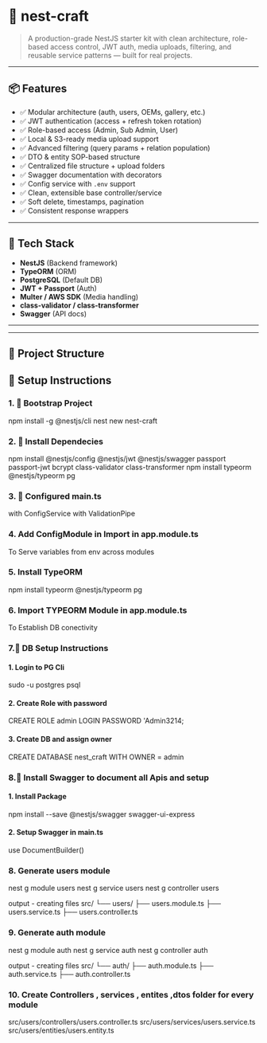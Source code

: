 # 🚀 nest-craft

> A production-grade NestJS starter kit with clean architecture, role-based access control, JWT auth, media uploads, filtering, and reusable service patterns — built for real projects.

---

## 📦 Features

- ✅ Modular architecture (auth, users, OEMs, gallery, etc.)
- ✅ JWT authentication (access + refresh token rotation)
- ✅ Role-based access (Admin, Sub Admin, User)
- ✅ Local & S3-ready media upload support
- ✅ Advanced filtering (query params + relation population)
- ✅ DTO & entity SOP-based structure
- ✅ Centralized file structure + upload folders
- ✅ Swagger documentation with decorators
- ✅ Config service with `.env` support
- ✅ Clean, extensible base controller/service
- ✅ Soft delete, timestamps, pagination
- ✅ Consistent response wrappers

---

## 🧱 Tech Stack

- **NestJS** (Backend framework)
- **TypeORM** (ORM)
- **PostgreSQL** (Default DB)
- **JWT + Passport** (Auth)
- **Multer / AWS SDK** (Media handling)
- **class-validator / class-transformer**
- **Swagger** (API docs)

---


---
## 📁 Project Structure



## 🧪 Setup Instructions

### 1. 🚧 Bootstrap Project

npm install -g @nestjs/cli
nest new nest-craft

### 2. 🚧 Install Dependecies

npm install @nestjs/config @nestjs/jwt @nestjs/swagger passport passport-jwt bcrypt class-validator class-transformer
npm install typeorm @nestjs/typeorm pg

### 3. 🚧 Configured main.ts
with ConfigService
with ValidationPipe 


### 4. Add ConfigModule in Import in app.module.ts
To Serve variables from env across modules

### 5. Install TypeORM  
npm install typeorm @nestjs/typeorm pg

### 6. Import TYPEORM Module in app.module.ts  
To Establish DB conectivity 

### 7.🧪 DB Setup Instructions
 
#### 1. Login to PG Cli
sudo -u postgres psql

#### 2. Create Role with password
CREATE ROLE admin LOGIN PASSWORD 'Admin3214;

#### 3. Create DB and assign owner 
CREATE DATABASE nest_craft WITH OWNER = admin

### 8.🧪 Install Swagger to document all Apis and setup

#### 1. Install Package
npm install --save @nestjs/swagger swagger-ui-express

#### 2. Setup Swagger in main.ts
use DocumentBuilder()

### 8. Generate users module
nest g module users
nest g service users
nest g controller users

output - creating files 
src/
└── users/
    ├── users.module.ts
    ├── users.service.ts
    ├── users.controller.ts

### 9. Generate auth module
nest g module auth
nest g service auth
nest g controller auth

output - creating files 
src/
└── auth/
    ├── auth.module.ts
    ├── auth.service.ts
    ├── auth.controller.ts


### 10. Create Controllers , services , entites ,dtos folder for every module 
src/users/controllers/users.controller.ts
src/users/services/users.service.ts
src/users/entities/users.entity.ts

